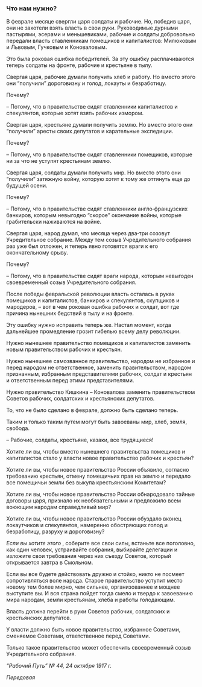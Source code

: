 ### Что нам нужно?

В феврале месяце свергли царя солдаты и рабочие. Но, победив царя, они не захотели взять власть в свои руки. Руководимые дурными пастырями, эсерами и меньшевиками, рабочие и солдаты добровольно передали власть ставленникам помещиков и капиталистов: Милюковым и Львовым, Гучковым и Коноваловым.

Это была роковая ошибка победителей. За эту ошибку расплачиваются теперь солдаты на фронте, рабочие и крестьяне в тылу.

Свергая царя, рабочие думали получить хлеб и работу. Но вместо этого они “получили” дороговизну и голод, локауты и безработицу.

Почему?

– Потому, что в правительстве сидят ставленники капиталистов и спекулянтов, которые хотят взять рабочих измором.

Свергая царя, крестьяне думали получить землю. Но вместо этого они “получили” аресты своих депутатов и карательные экспедиции.

Почему?

– Потому, что в правительстве сидят ставленники помещиков, которые ни за что не уступят крестьянам землю.

Свергая царя, солдаты думали получить мир. Но вместо этого они “получили” затяжную войну, которую хотят к тому же оттянуть еще до будущей осени.

Почему?

– Потому, что в правительстве сидят ставленники англо‑французских банкиров, которым невыгодно “скорое” окончание войны, которые грабительски наживаются на войне.

Свергая царя, народ думал, что месяца через два‑три созовут Учредительное собрание. Между тем созыв Учредительного собрания раз уже был отложен, и теперь явно готовятся враги к его окончательному срыву.

Почему?

– Потому, что в правительстве сидят враги народа, которым невыгоден своевременный созыв Учредительного собрания.

После победы февральской революции власть осталась в руках помещиков и капиталистов, банкиров и спекулянтов, скупщиков и мародеров, – вот в чем роковая ошибка рабочих и солдат, вот где причина нынешних бедствий в тылу и на фронте.

Эту ошибку нужно исправить теперь же. Настал момент, когда дальнейшее промедление грозит гибелью всему делу революции.

Нужно нынешнее правительство помещиков и капиталистов заменить новым правительством рабочих и крестьян.

Нужно нынешнее самозванное правительство, народом не избранное и перед народом не ответственное, заменить правительством, народом признанным, избранным представителями рабочих, солдат и крестьян и ответственным перед этими представителями.

Нужно правительство Кишкина – Коновалова заменить правительством Советов рабочих, солдатских и крестьянских депутатов.

То, что не было сделано в феврале, должно быть сделано теперь.

Таким и только таким путем могут быть завоеваны мир, хлеб, земля, свобода.

– Рабочие, солдаты, крестьяне, казаки, все трудящиеся!

Хотите ли вы, чтобы вместо нынешнего правительства помещиков и капиталистов стало у власти новое правительство рабочих и крестьян?

Хотите ли вы, чтобы новое правительство России объявило, согласно требованию крестьян, отмену помещичьих прав на землю и передало все помещичьи земли без выкупа крестьянским Комитетам?

Хотите ли вы, чтобы новое правительство России обнародовало тайные договоры царя, признало их необязательными и предложило всем воюющим народам справедливый мир?

Хотите ли вы, чтобы новое правительство России обуздало вконец локаутчиков и спекулянтов, намеренно обостряющих голод и безработицу, разруху и дороговизну?

_Если вы хотите этого_ , соберите все свои силы, встаньте все поголовно, как один человек, устраивайте собрания, выбирайте делегации и изложите свои требования через них съезду Советов, который открывается завтра в Смольном.

Если вы все будете действовать дружно и стойко, никто не посмеет сопротивляться воле народа. Старое правительство уступит место новому тем более мирно, чем сильнее, организованнее и мощнее выступите вы. И вся страна пойдет тогда смело и твердо к завоеванию мира народам, земли крестьянам, хлеба и работы голодающим.

Власть должна перейти в руки Советов рабочих, солдатских и крестьянских депутатов.

У власти должно быть новое правительство, избранное Советами, сменяемое Советами, ответственное перед Советами.

Только такое правительство может обеспечить своевременный созыв Учредительного собрания.

_“Рабочий Путь” №_ _44, 24 октября 1917_ _г._

_Передовая_